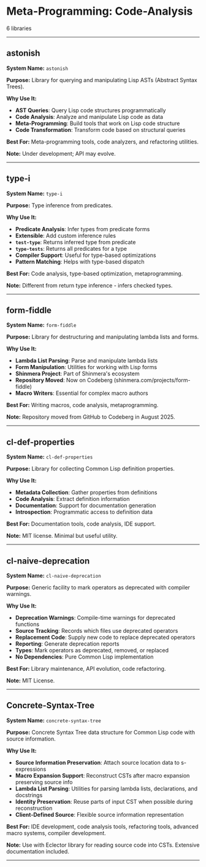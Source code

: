 # Meta-Programming: Code-Analysis

6 libraries

---

## astonish

**System Name:** `astonish`

**Purpose:** Library for querying and manipulating Lisp ASTs (Abstract Syntax Trees).

**Why Use It:**
- **AST Queries**: Query Lisp code structures programmatically
- **Code Analysis**: Analyze and manipulate Lisp code as data
- **Meta-Programming**: Build tools that work on Lisp code structure
- **Code Transformation**: Transform code based on structural queries

**Best For:** Meta-programming tools, code analyzers, and refactoring utilities.

**Note:** Under development; API may evolve.

---


## type-i

**System Name:** `type-i`

**Purpose:** Type inference from predicates.

**Why Use It:**
- **Predicate Analysis**: Infer types from predicate forms
- **Extensible**: Add custom inference rules
- **`test-type`**: Returns inferred type from predicate
- **`type-tests`**: Returns all predicates for a type
- **Compiler Support**: Useful for type-based optimizations
- **Pattern Matching**: Helps with type-based dispatch

**Best For:** Code analysis, type-based optimization, metaprogramming.

**Note:** Different from return type inference - infers checked types.

---


## form-fiddle

**System Name:** `form-fiddle`

**Purpose:** Library for destructuring and manipulating lambda lists and forms.

**Why Use It:**
- **Lambda List Parsing**: Parse and manipulate lambda lists
- **Form Manipulation**: Utilities for working with Lisp forms
- **Shinmera Project**: Part of Shinmera's ecosystem
- **Repository Moved**: Now on Codeberg (shinmera.com/projects/form-fiddle)
- **Macro Writers**: Essential for complex macro authors

**Best For:** Writing macros, code analysis, metaprogramming.

**Note:** Repository moved from GitHub to Codeberg in August 2025.

---


## cl-def-properties

**System Name:** `cl-def-properties`

**Purpose:** Library for collecting Common Lisp definition properties.

**Why Use It:**
- **Metadata Collection**: Gather properties from definitions
- **Code Analysis**: Extract definition information
- **Documentation**: Support for documentation generation
- **Introspection**: Programmatic access to definition data

**Best For:** Documentation tools, code analysis, IDE support.

**Note:** MIT license. Minimal but useful utility.

---


## cl-naive-deprecation

**System Name:** `cl-naive-deprecation`

**Purpose:** Generic facility to mark operators as deprecated with compiler warnings.

**Why Use It:**
- **Deprecation Warnings**: Compile-time warnings for deprecated functions
- **Source Tracking**: Records which files use deprecated operators
- **Replacement Code**: Supply new code to replace deprecated operators
- **Reporting**: Generate deprecation reports
- **Types**: Mark operators as deprecated, removed, or replaced
- **No Dependencies**: Pure Common Lisp implementation

**Best For:** Library maintenance, API evolution, code refactoring.

**Note:** MIT License.

---


## Concrete-Syntax-Tree

**System Name:** `concrete-syntax-tree`

**Purpose:** Concrete Syntax Tree data structure for Common Lisp code with source information.

**Why Use It:**
- **Source Information Preservation**: Attach source location data to s-expressions
- **Macro Expansion Support**: Reconstruct CSTs after macro expansion preserving source info
- **Lambda List Parsing**: Utilities for parsing lambda lists, declarations, and docstrings
- **Identity Preservation**: Reuse parts of input CST when possible during reconstruction
- **Client-Defined Source**: Flexible source information representation

**Best For:** IDE development, code analysis tools, refactoring tools, advanced macro systems, compiler development.

**Note:** Use with Eclector library for reading source code into CSTs. Extensive documentation included.

---


